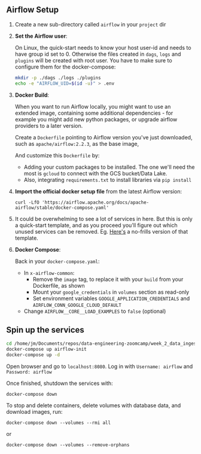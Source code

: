 ## Airflow Setup

1. Create a new sub-directory called `airflow` in your `project` dir  

2. **Set the Airflow user**:

    On Linux, the quick-start needs to know your host user-id and needs to have group id set to 0. 
    Otherwise the files created in `dags`, `logs` and `plugins` will be created with root user. 
    You have to make sure to configure them for the docker-compose:

    ```bash
    mkdir -p ./dags ./logs ./plugins
    echo -e "AIRFLOW_UID=$(id -u)" > .env
    ```  

3. **Docker Build**:

    When you want to run Airflow locally, you might want to use an extended image, 
    containing some additional dependencies - for example you might add new python packages, 
    or upgrade airflow providers to a later version.
    
    Create a `Dockerfile` pointing to Airflow version you've just downloaded, 
    such as `apache/airflow:2.2.3`, as the base image,
       
    And customize this `Dockerfile` by:
    * Adding your custom packages to be installed. The one we'll need the most is `gcloud` to connect with the GCS bucket/Data Lake.  
    * Also, integrating `requirements.txt` to install libraries via  `pip install`  

   
4. **Import the official docker setup file** from the latest Airflow version:
   ```shell
   curl -LfO 'https://airflow.apache.org/docs/apache-airflow/stable/docker-compose.yaml'
   ```
   
5. It could be overwhelming to see a lot of services in here. 
   But this is only a quick-start template, and as you proceed you'll figure out which unused services can be removed.
   Eg. [Here's](docker-compose-nofrills.yml) a no-frills version of that template.

7. **Docker Compose**:

    Back in your `docker-compose.yaml`:
   * In `x-airflow-common`: 
     * Remove the `image` tag, to replace it with your `build` from your Dockerfile, as shown
     * Mount your `google_credentials` in `volumes` section as read-only
     * Set environment variables `GOOGLE_APPLICATION_CREDENTIALS` and `AIRFLOW_CONN_GOOGLE_CLOUD_DEFAULT`
   * Change `AIRFLOW__CORE__LOAD_EXAMPLES` to `false` (optional)


## Spin up the services  

```bash
cd /home/jm/Documents/repos/data-engineering-zoomcamp/week_2_data_ingestion/airflow
docker-compose up airflow-init
docker-compose up -d
```  

Open browser and go to `localhost:8080`. Log in with `Username: airflow` and `Password: airflow`  

Once finished, shutdown the services with:   

```
docker-compose down
```

To stop and delete containers, delete volumes with database data, and download images, run:

```
docker-compose down --volumes --rmi all
```

or

```
docker-compose down --volumes --remove-orphans
```  
